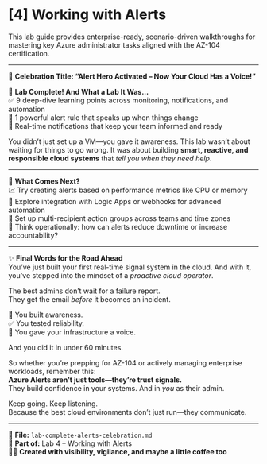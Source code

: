 # [4] Working with Alerts  
This lab guide provides enterprise-ready, scenario-driven walkthroughs for mastering key Azure administrator tasks aligned with the AZ-104 certification.

---

🥳 **Celebration Title: “Alert Hero Activated – Now Your Cloud Has a Voice!”**

🎉 **Lab Complete! And What a Lab It Was...**  
✅ 9 deep-dive learning points across monitoring, notifications, and automation  
🔔 1 powerful alert rule that speaks up when things change  
📩 Real-time notifications that keep your team informed and ready  

You didn’t just set up a VM—you gave it awareness. This lab wasn’t about waiting for things to go wrong. It was about building **smart, reactive, and responsible cloud systems** that *tell you when they need help*.

---

💭 **What Comes Next?**  
📈 Try creating alerts based on performance metrics like CPU or memory  
📡 Explore integration with Logic Apps or webhooks for advanced automation  
👥 Set up multi-recipient action groups across teams and time zones  
🧠 Think operationally: how can alerts reduce downtime or increase accountability?

---

✨ **Final Words for the Road Ahead**  
You’ve just built your first real-time signal system in the cloud. And with it, you’ve stepped into the mindset of a *proactive cloud operator*.  

The best admins don’t wait for a failure report.  
They get the email *before* it becomes an incident.

🚨 You built awareness.  
✅ You tested reliability.  
📣 You gave your infrastructure a voice.

And you did it in under 60 minutes.

So whether you’re prepping for AZ-104 or actively managing enterprise workloads, remember this:  
**Azure Alerts aren’t just tools—they’re trust signals.**  
They build confidence in your systems. And in *you* as their admin.

Keep going. Keep listening.  
Because the best cloud environments don’t just run—they communicate.

---

📘 **File:** `lab-complete-alerts-celebration.md`  
🧭 **Part of:** Lab 4 – Working with Alerts  
👨‍💻 **Created with visibility, vigilance, and maybe a little coffee too**
